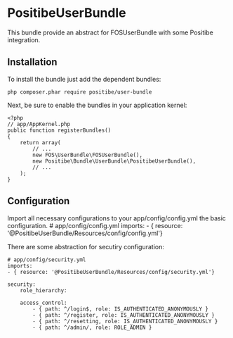 PositibeUserBundle
==================

This bundle provide an abstract for FOSUserBundle with some Positibe integration.

Installation
------------

To install the bundle just add the dependent bundles:

    php composer.phar require positibe/user-bundle

Next, be sure to enable the bundles in your application kernel:

    <?php
    // app/AppKernel.php
    public function registerBundles()
    {
        return array(
            // ...
            new FOS\UserBundle\FOSUserBundle(),
            new Positibe\Bundle\UserBundle\PositibeUserBundle(),
            // ...
        );
    }

Configuration
-------------

Import all necessary configurations to your app/config/config.yml the basic configuration.
    # app/config/config.yml
    imports:
        - { resource: '@PositibeUserBundle/Resources/config/config.yml'}

There are some abstraction for secutiry configuration:

    # app/config/security.yml
    imports:
    - { resource: '@PositibeUserBundle/Resources/config/security.yml'}

    security:
        role_hierarchy:

        access_control:
            - { path: ^/login$, role: IS_AUTHENTICATED_ANONYMOUSLY }
            - { path: ^/register, role: IS_AUTHENTICATED_ANONYMOUSLY }
            - { path: ^/resetting, role: IS_AUTHENTICATED_ANONYMOUSLY }
            - { path: ^/admin/, role: ROLE_ADMIN }